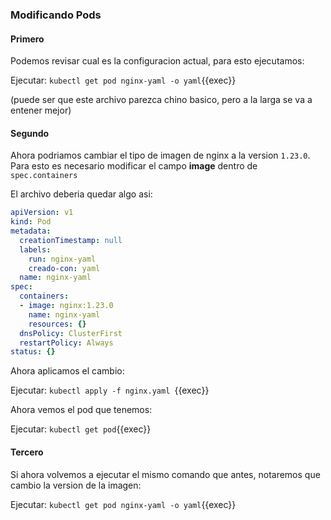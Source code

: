 
### Modificando Pods

#### Primero

Podemos revisar cual es la configuracion actual, para esto ejecutamos:

Ejecutar: `kubectl get pod nginx-yaml -o yaml`{{exec}}

(puede ser que este archivo parezca chino basico, pero a la larga se va a entener mejor)

#### Segundo

Ahora podriamos cambiar el tipo de imagen de nginx a la version `1.23.0`. Para esto es necesario modificar el campo **image** dentro de `spec.containers`

El archivo deberia quedar algo asi:

```yaml
apiVersion: v1
kind: Pod
metadata:
  creationTimestamp: null
  labels:
    run: nginx-yaml
    creado-con: yaml
  name: nginx-yaml
spec:
  containers:
  - image: nginx:1.23.0
    name: nginx-yaml
    resources: {}
  dnsPolicy: ClusterFirst
  restartPolicy: Always
status: {}
```

Ahora aplicamos el cambio:

Ejecutar: `kubectl apply -f nginx.yaml `{{exec}}

Ahora vemos el pod que tenemos:

Ejecutar: `kubectl get pod`{{exec}}


#### Tercero

Si ahora volvemos a ejecutar el mismo comando que antes, notaremos que cambio la version de la imagen:

Ejecutar: `kubectl get pod nginx-yaml -o yaml`{{exec}}


